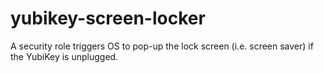 # yubikey-screen-locker
A security role triggers OS to pop-up the lock screen (i.e. screen saver) if the YubiKey is unplugged.
